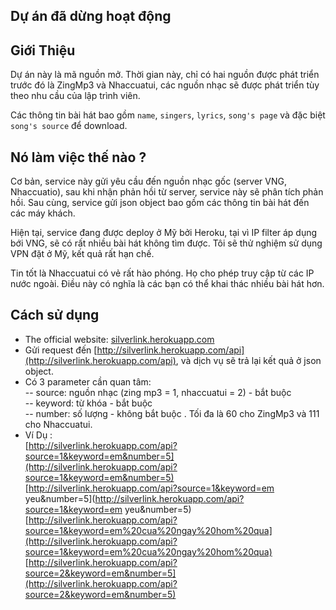 ## Dự án đã dừng hoạt động
## Giới Thiệu 
Dự án này là mã nguồn mở. Thời gian này, chỉ có hai nguồn được phát triển trước
đó là ZingMp3 và Nhaccuatui, các nguồn nhạc sẽ được phát triển tùy theo nhu cầu
của lập trình viên.  

Các thông tin bài hát bao gồm `name`, `singers`, `lyrics`, `song's page` và đặc
biệt  `song's source` để download.  


## Nó làm việc thế nào ?  
Cơ bản, service này gửi yêu cầu đến nguồn nhạc gốc (server VNG, Nhaccuatio), sau
khi nhận phản hồi từ server, service này sẽ phân tích phản hồi. Sau cùng,
service gửi json object bao gồm các thông tin bài hát đến các máy khách.  

Hiện tại, service đang được deploy ở Mỹ bởi Heroku, tại vì IP filter áp dụng bới
VNG, sẽ có rất nhiều bài hát không tìm được. Tôi sẽ thử nghiệm sử dụng VPN đặt ở
Mỹ, kết quả rất hạn chế.  

Tin tốt là Nhaccuatui có vẻ rất hào phóng. Họ cho phép truy cập từ các IP nước
ngoài. Điều này có nghĩa là các bạn có thể khai thác nhiều bài hát hơn.
## Cách sử dụng   
- The official website: [silverlink.herokuapp.com](http://silverlink.herokuapp.com)
- Gửi request đến  [http://silverlink.herokuapp.com/api](http://silverlink.herokuapp.com/api), và dịch vụ sẽ trả lại
  kết quả ở json object.  
- Có 3 parameter cần quan tâm:  
-- source: nguồn nhạc (zing mp3 = 1, nhaccuatui = 2) - bắt buộc   
-- keyword: từ khóa  - bắt buộc   
-- number: số lượng  - không bắt buộc . Tối đa là 60 cho ZingMp3 và 111 cho
   Nhaccuatui.  
- Ví Dụ :   
[http://silverlink.herokuapp.com/api?source=1&keyword=em&number=5](http://silverlink.herokuapp.com/api?source=1&keyword=em&number=5)   
[http://silverlink.herokuapp.com/api?source=1&keyword=em yeu&number=5](http://silverlink.herokuapp.com/api?source=1&keyword=em yeu&number=5)  
[http://silverlink.herokuapp.com/api?source=1&keyword=em%20cua%20ngay%20hom%20qua](http://silverlink.herokuapp.com/api?source=1&keyword=em%20cua%20ngay%20hom%20qua)  
[http://silverlink.herokuapp.com/api?source=2&keyword=em&number=5](http://silverlink.herokuapp.com/api?source=2&keyword=em&number=5)
